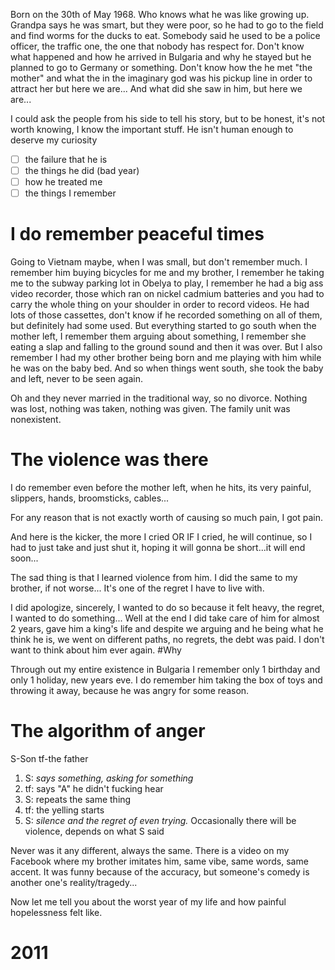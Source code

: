 Born on the 30th of May 1968.
Who knows what he was like growing up. Grandpa says he was smart, but they were poor, so he had to go to the field and find worms for the ducks to eat.
Somebody said he used to be a police officer, the traffic one, the one that nobody has respect for.
Don't know what happened and how he arrived in Bulgaria and why he stayed but he planned to go to Germany or something.
Don't know how the he met "the mother" and what the in the imaginary god was his pickup line in order to attract her but here we are... And what did she saw in him, but here we are...

I could ask the people from his side to tell his story, but to be honest, it's not worth knowing, I know the important stuff. He isn't human enough to deserve my curiosity

- [ ] the failure that he is
- [ ] the things he did (bad year)
- [ ] how he treated me
- [ ] the things I remember

# I do remember peaceful times
Going to Vietnam maybe, when I was small, but don't remember much. I remember him buying bicycles for me and my brother, I remember he taking me to the subway parking lot in Obelya to play, I remember he had a big ass video recorder, those which ran on nickel cadmium batteries and you had to carry the whole thing on your shoulder in order to record videos.
He had lots of those cassettes, don't know if he recorded something on all of them, but definitely had some used.
But everything started to go south when the mother left, I remember them arguing about something, I remember she eating a slap and falling to the ground sound and then it was over. 
But I also remember I had my other brother being born and me playing with him while he was on the baby bed. And so when things went south, she took the baby and left, never to be seen again.

Oh and they never married in the traditional way, so no divorce. Nothing was lost, nothing was taken, nothing was given. The family unit was nonexistent.

# The violence was there
I do remember even before the mother left, when he hits, its very painful, slippers, hands, broomsticks, cables...

For any reason that is not exactly worth of causing so much pain, I got pain.

And here is the kicker, the more I cried OR IF I cried, he will continue, so I had to just take and just shut it, hoping it will gonna be short...it will end soon...

The sad thing is that I learned violence from him. I did the same to my brother, if not worse... It's one of the regret I have to live with.

I did apologize, sincerely, I wanted to do so because it felt heavy, the regret, I wanted to do something... Well at the end I did take care of him for almost 2 years, gave him a king's life and despite we arguing and he being what he think he is, we went on different paths, no regrets, the debt was paid.
I don't want to think about him ever again. #Why

Through out my entire existence in Bulgaria
I remember only 1 birthday
and only 1 holiday, new years eve.
I do remember him taking the box of toys and throwing it away, because he was angry for some reason.

# The algorithm of anger
S-Son
tf-the father
1. S: *says something, asking for something*
2. tf: says "A" he didn't fucking hear
3. S: repeats the same thing
4. tf: the yelling starts
5. S: *silence and the regret of even trying.*
Occasionally there will be violence, depends on what S said

Never was it any different, always the same. There is a video on my Facebook where my brother imitates him, same vibe, same words, same accent. It was funny because of the accuracy, but someone's comedy is another one's reality/tragedy...

Now let me tell you about the worst year of my life and how painful hopelessness felt like.

# 2011
